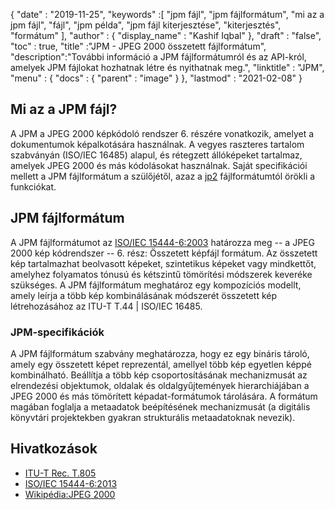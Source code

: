 {
  "date" : "2019-11-25",
  "keywords" :[ "jpm fájl", "jpm fájlformátum", "mi az a jpm fájl", "fájl", "jpm példa", "jpm fájl kiterjesztése", "kiterjesztés", "formátum" ],
  "author" : {
    "display_name" : "Kashif Iqbal"
},
  "draft" : "false",
  "toc" : true,
  "title" :"JPM - JPEG 2000 összetett fájlformátum",
  "description":"További információ a JPM fájlformátumról és az API-król, amelyek JPM fájlokat hozhatnak létre és nyithatnak meg.",
  "linktitle" : "JPM",
  "menu" : {
    "docs" : {
      "parent" : "image"
}
},
  "lastmod" : "2021-02-08"
}

## Mi az a JPM fájl?

A JPM a JPEG 2000 képkódoló rendszer 6. részére vonatkozik, amelyet a dokumentumok képalkotására használnak. A vegyes raszteres tartalom szabványán (ISO/IEC 16485) alapul, és rétegzett állóképeket tartalmaz, amelyek JPEG 2000 és más kódolásokat használnak. Saját specifikációi mellett a JPM fájlformátum a szülőjétől, azaz a [jp2](/hu/image/jp2/) fájlformátumtól örökli a funkciókat.

## JPM fájlformátum

A JPM fájlformátumot az [ISO/IEC 15444-6:2003](http://www.iso.org/iso/home/store/catalogue_ics/catalogue_detail_ics.htm?csnumber=61124) határozza meg -- a JPEG 2000 kép kódrendszer -- 6. rész: Összetett képfájl formátum. Az összetett kép tartalmazhat beolvasott képeket, szintetikus képeket vagy mindkettőt, amelyhez folyamatos tónusú és kétszintű tömörítési módszerek keveréke szükséges. A JPM fájlformátum meghatároz egy kompozíciós modellt, amely leírja a több kép kombinálásának módszerét összetett kép létrehozásához az ITU-T T.44 | ISO/IEC 16485.

### JPM-specifikációk
A JPM fájlformátum szabvány meghatározza, hogy ez egy bináris tároló, amely egy összetett képet reprezentál, amellyel több kép egyetlen képpé kombinálható. Beállítja a több kép csoportosításának mechanizmusát az elrendezési objektumok, oldalak és oldalgyűjtemények hierarchiájában a JPEG 2000 és más tömörített képadat-formátumok tárolására. A formátum magában foglalja a metaadatok beépítésének mechanizmusát (a digitális könyvtári projektekben gyakran strukturális metaadatoknak nevezik).

## Hivatkozások

* [ITU-T Rec. T.805](http://www.itu.int/rec/T-REC-T.805/en)
* [ISO/IEC 15444-6:2013](http://www.iso.org/iso/home/store/catalogue_ics/catalogue_detail_ics.htm?csnumber=61124)
* [Wikipédia:JPEG 2000](https://en.wikipedia.org/wiki/JPEG_2000)

